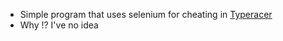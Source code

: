- Simple program that uses selenium for cheating in 
[Typeracer](https://play.typeracer.com)
- Why !?
I've no idea
